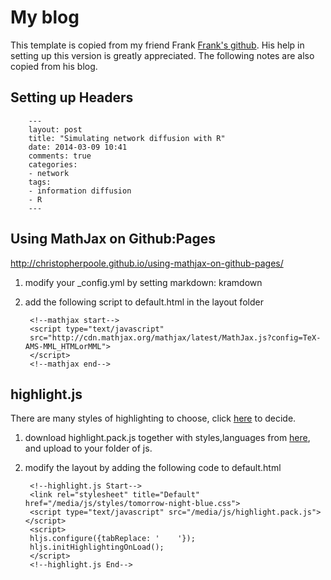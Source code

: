 My blog 
==
This template is copied from my friend Frank [Frank's github](http://chengjun.github.io/). His help in setting up this version is greatly appreciated. The following notes are also copied from his blog.

## Setting up Headers

        ---
        layout: post
        title: "Simulating network diffusion with R"
        date: 2014-03-09 10:41
        comments: true
        categories: 
        - network
        tags:
        - information diffusion
        - R
        ---        

## Using MathJax on Github:Pages 

http://christopherpoole.github.io/using-mathjax-on-github-pages/

1. modify your _config.yml by setting markdown: kramdown
2. add the following script to default.html in the layout folder

	    <!--mathjax start-->
	    <script type="text/javascript"
	    src="http://cdn.mathjax.org/mathjax/latest/MathJax.js?config=TeX-AMS-MML_HTMLorMML">
	    </script>
	    <!--mathjax end-->

## highlight.js 

There are many styles of highlighting to choose, click [here](http://chengjun.github.io/highlight.js/src/test.html) to decide. 

1. download highlight.pack.js together with styles,languages from [here](http://highlightjs.org/download/), and upload to your folder of js. 
2. modify the layout by adding the following code to default.html

	    <!--highlight.js Start-->
	    <link rel="stylesheet" title="Default" href="/media/js/styles/tomorrow-night-blue.css">
	    <script type="text/javascript" src="/media/js/highlight.pack.js"></script>
	    <script>
	    hljs.configure({tabReplace: '    '});
	    hljs.initHighlightingOnLoad();
	    </script>
	    <!--highlight.js End-->
